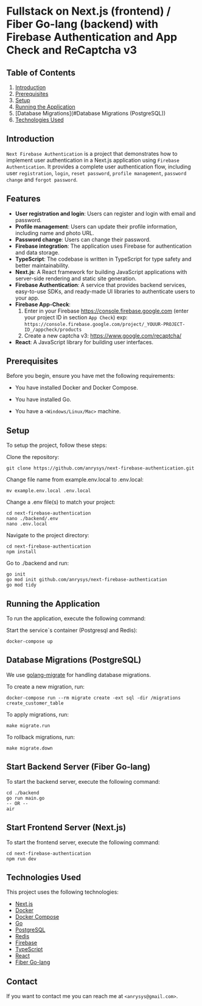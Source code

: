 # Fullstack on Next.js (frontend) / Fiber Go-lang (backend) with Firebase Authentication and App Check and ReCaptcha v3

## Table of Contents

1. [Introduction](#introduction)
2. [Prerequisites](#prerequisites)
3. [Setup](#setup)
4. [Running the Application](#running-the-application)
5. [Database Migrations](#Database Migrations (PostgreSQL))
6. [Technologies Used](#technologies-used)

## Introduction

`Next Firebase Authentication` is a project that demonstrates how to implement user authentication in a Next.js application using `Firebase Authentication`. It provides a complete user authentication flow, including user `registration`, `login`, `reset password`, `profile management`, `password change` and `forgot password`.

## Features

- **User registration and login**: Users can register and login with email and password.
- **Profile management**: Users can update their profile information, including name and photo URL.
- **Password change**: Users can change their password.
- **Firebase integration**: The application uses Firebase for authentication and data storage.
- **TypeScript**: The codebase is written in TypeScript for type safety and better maintainability.
- **Next.js**: A React framework for building JavaScript applications with server-side rendering and static site generation.
- **Firebase Authentication**: A service that provides backend services, easy-to-use SDKs, and ready-made UI libraries to authenticate users to your app.
- **Firebase App-Check**:
    1. Enter in your Firebase <https://console.firebase.google.com> (enter your project ID in section `App Check`) exp: `https://console.firebase.google.com/project/_YOUUR-PROJECT-ID_/appcheck/products`
    2. Create a new captcha v3: <https://www.google.com/recaptcha/>
- **React**: A JavaScript library for building user interfaces.

## Prerequisites

Before you begin, ensure you have met the following requirements:

- You have installed Docker and Docker Compose.

- You have installed Go.
- You have a `<Windows/Linux/Mac>` machine.

## Setup

To setup the project, follow these steps:

Clone the repository:

```shell
git clone https://github.com/anrysys/next-firebase-authentication.git
```

Change file name from example.env.local to .env.local:

```shell
mv example.env.local .env.local
```

Change a .env file(s) to match your project:

```shell
cd next-firebase-authentication
nano ./backend/.env
nano .env.local

```

Navigate to the project directory:

```shell
cd next-firebase-authentication
npm install
```

Go to ./backend and run:

```shell
go init
go mod init github.com/anrysys/next-firebase-authentication
go mod tidy
```

## Running the Application

To run the application, execute the following command:

Start the service`s container (Postgresql and Redis):

```shell
docker-compose up
```

## Database Migrations (PostgreSQL)

We use [golang-migrate](https://github.com/golang-migrate/migrate) for handling database migrations.

To create a new migration, run:

```shell
docker-compose run --rm migrate create -ext sql -dir /migrations create_customer_table
```

To apply migrations, run:

```shell
make migrate.run
```

To rollback migrations, run:

```shell
make migrate.down
```

## Start Backend Server (Fiber Go-lang)

To start the backend server, execute the following command:

```shell
cd ./backend
go run main.go
-- OR --
air
```

## Start Frontend Server (Next.js)

To start the frontend server, execute the following command:

```shell
cd next-firebase-authentication
npm run dev
```

## Technologies Used

This project uses the following technologies:

- [Next.js](https://nextjs.org)
- [Docker](https://www.docker.com)
- [Docker Compose](https://docs.docker.com/compose/install/)
- [Go](https://golang.org)
- [PostgreSQL](https://www.postgresql.org)
- [Redis](https://redis.io)
- [Firebase](https://firebase.google.com)
- [TypeScript](https://www.typescriptlang.org)
- [React](https://reactjs.org)
- [Fiber Go-lang](https://github.com/gofiber/fiber)

## Contact

If you want to contact me you can reach me at `<anrysys@gmail.com>`.
